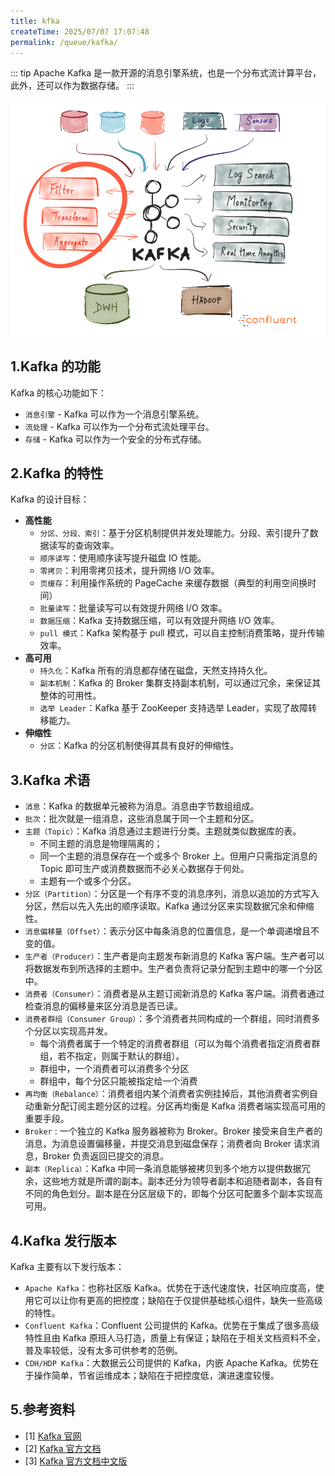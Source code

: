 ```yaml
---
title: kfka
createTime: 2025/07/07 17:07:48
permalink: /queue/kafka/
---
```

::: tip Apache Kafka 是一款开源的消息引擎系统，也是一个分布式流计算平台，此外，还可以作为数据存储。
:::

![img](./img/1-1.png)

## 1.Kafka 的功能

Kafka 的核心功能如下：

- `消息引擎` - Kafka 可以作为一个消息引擎系统。
- `流处理` - Kafka 可以作为一个分布式流处理平台。
- `存储` - Kafka 可以作为一个安全的分布式存储。

## 2.Kafka 的特性

Kafka 的设计目标：

- **高性能**
    - `分区、分段、索引`：基于分区机制提供并发处理能力。分段、索引提升了数据读写的查询效率。
    - `顺序读写`：使用顺序读写提升磁盘 IO 性能。
    - `零拷贝`：利用零拷贝技术，提升网络 I/O 效率。
    - `页缓存`：利用操作系统的 PageCache 来缓存数据（典型的利用空间换时间）
    - `批量读写`：批量读写可以有效提升网络 I/O 效率。
    - `数据压缩`：Kafka 支持数据压缩，可以有效提升网络 I/O 效率。
    - `pull 模式`：Kafka 架构基于 pull 模式，可以自主控制消费策略，提升传输效率。
- **高可用**
    - `持久化`：Kafka 所有的消息都存储在磁盘，天然支持持久化。
    - `副本机制`：Kafka 的 Broker 集群支持副本机制，可以通过冗余，来保证其整体的可用性。
    - `选举 Leader`：Kafka 基于 ZooKeeper 支持选举 Leader，实现了故障转移能力。
- **伸缩性**
    - `分区`：Kafka 的分区机制使得其具有良好的伸缩性。

## 3.Kafka 术语

- `消息`：Kafka 的数据单元被称为消息。消息由字节数组组成。
- `批次`：批次就是一组消息，这些消息属于同一个主题和分区。
- `主题（Topic）`：Kafka 消息通过主题进行分类。主题就类似数据库的表。
    - 不同主题的消息是物理隔离的；
    - 同一个主题的消息保存在一个或多个 Broker 上。但用户只需指定消息的 Topic 即可生产或消费数据而不必关心数据存于何处。
    - 主题有一个或多个分区。
- `分区（Partition）`：分区是一个有序不变的消息序列，消息以追加的方式写入分区，然后以先入先出的顺序读取。Kafka 通过分区来实现数据冗余和伸缩性。
- `消息偏移量（Offset）`：表示分区中每条消息的位置信息，是一个单调递增且不变的值。
- `生产者（Producer）`：生产者是向主题发布新消息的 Kafka 客户端。生产者可以将数据发布到所选择的主题中。生产者负责将记录分配到主题中的哪一个分区中。
- `消费者（Consumer）`：消费者是从主题订阅新消息的 Kafka 客户端。消费者通过检查消息的偏移量来区分消息是否已读。
- `消费者群组（Consumer Group）`：多个消费者共同构成的一个群组，同时消费多个分区以实现高并发。
    - 每个消费者属于一个特定的消费者群组（可以为每个消费者指定消费者群组，若不指定，则属于默认的群组）。
    - 群组中，一个消费者可以消费多个分区
    - 群组中，每个分区只能被指定给一个消费
- `再均衡（Rebalance）`：消费者组内某个消费者实例挂掉后，其他消费者实例自动重新分配订阅主题分区的过程。分区再均衡是 Kafka 消费者端实现高可用的重要手段。
- `Broker` : 一个独立的 Kafka 服务器被称为 Broker。Broker 接受来自生产者的消息，为消息设置偏移量，并提交消息到磁盘保存；消费者向 Broker 请求消息，Broker 负责返回已提交的消息。
- `副本（Replica）`：Kafka 中同一条消息能够被拷贝到多个地方以提供数据冗余，这些地方就是所谓的副本。副本还分为领导者副本和追随者副本，各自有不同的角色划分。副本是在分区层级下的，即每个分区可配置多个副本实现高可用。

## 4.Kafka 发行版本
Kafka 主要有以下发行版本：

- `Apache Kafka`：也称社区版 Kafka。优势在于迭代速度快，社区响应度高，使用它可以让你有更高的把控度；缺陷在于仅提供基础核心组件，缺失一些高级的特性。
- `Confluent Kafka`：Confluent 公司提供的 Kafka。优势在于集成了很多高级特性且由 Kafka 原班人马打造，质量上有保证；缺陷在于相关文档资料不全，普及率较低，没有太多可供参考的范例。
- `CDH/HDP Kafka`：大数据云公司提供的 Kafka，内嵌 Apache Kafka。优势在于操作简单，节省运维成本；缺陷在于把控度低，演进速度较慢。


## 5.参考资料

- [1] [Kafka 官网](https://kafka.apache.org/)
- [2] [Kafka 官方文档](https://kafka.apache.org/documentation/)
- [3] [Kafka 官方文档中文版](https://kafka.apachecn.org/)

